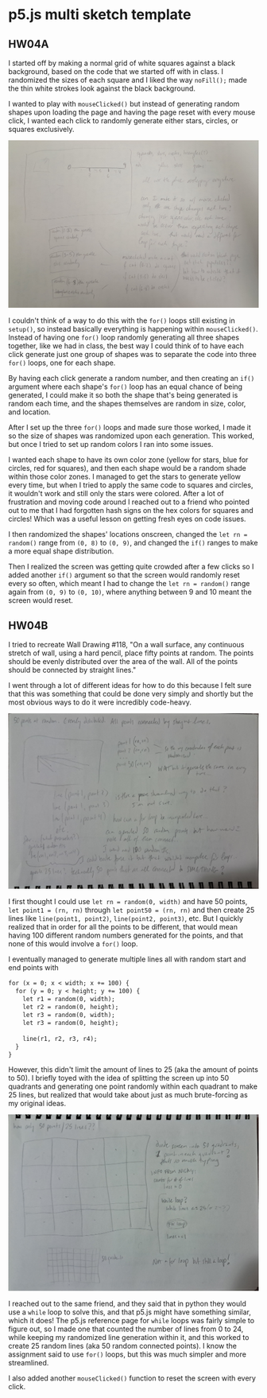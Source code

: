 # p5.js multi sketch template

## HW04A

I started off by making a normal grid of white squares against a black background, based on the code that we started off with in class. I randomized the sizes of each square and I liked the way `noFill();` made the thin white strokes look against the black background.

I wanted to play with `mouseClicked()` but instead of generating random shapes upon loading the page and having the page reset with every mouse click, I wanted each click to randomly generate either stars, circles, or squares exclusively. 

![fun grid sketch](./20241003_122405.jpg)

I couldn't think of a way to do this with the `for()` loops still existing in `setup()`, so instead basically everything is happening within `mouseClicked()`. Instead of having one `for()` loop randomly generating all three shapes together, like we had in class, the best way I could think of to have each click generate just one group of shapes was to separate the code into three `for()` loops, one for each shape.

By having each click generate a random number, and then creating an `if()` argument where each shape's `for()` loop has an equal chance of being generated, I could make it so both the shape that's being generated is random each time, and the shapes themselves are random in size, color, and location. 

After I set up the three `for()` loops and made sure those worked, I made it so the size of shapes was randomized upon each generation. This worked, but once I tried to set up random colors I ran into some issues. 

I wanted each shape to have its own color zone (yellow for stars, blue for circles, red for squares), and then each shape would be a random shade within those color zones. I managed to get the stars to generate yellow every time, but when I tried to apply the same code to squares and circles, it wouldn't work and still only the stars were colored. After a lot of frustration and moving code around I reached out to a friend who pointed out to me that I had forgotten hash signs on the hex colors for squares and circles! Which was a useful lesson on getting fresh eyes on code issues. 

I then randomized the shapes' locations onscreen, changed the `let rn = random()` range from `(0, 8)` to `(0, 9)`, and changed the `if()` ranges to make a more equal shape distribution.

Then I realized the screen was getting quite crowded after a few clicks so I added another `if()` argument so that the screen would randomly reset every so often, which meant I had to change the `let rn = random()` range again from `(0, 9)` to `(0, 10)`, where anything between 9 and 10 meant the screen would reset.
 
## HW04B

I tried to recreate Wall Drawing #118, "On a wall surface, any continuous stretch of wall, using a hard pencil, place fifty points at random. The points should be evenly distributed over the area of the wall. All of the points should be connected by straight lines."

I went through a lot of different ideas for how to do this because I felt sure that this was something that could be done very simply and shortly but the most obvious ways to do it were incredibly code-heavy.

![first sketches](./20241003_234054.jpg)

I first thought I could use `let rn = random(0, width)` and have 50 points, `let point1 = (rn, rn)` through `let point50 = (rn, rn)` and then create 25 lines like `line(point1, point2)`, `line(point2, point3)`, etc. But I quickly realized that in order for all the points to be different, that would mean having 100 different random numbers generated for the points, and that none of this would involve a `for()` loop. 

I eventually managed to generate multiple lines all with random start and end points with

```
for (x = 0; x < width; x += 100) {
  for (y = 0; y < height; y += 100) {
    let r1 = random(0, width);
    let r2 = random(0, height);
    let r3 = random(0, width);
    let r3 = random(0, height);

    line(r1, r2, r3, r4);
  }
}
```
However, this didn't limit the amount of lines to 25 (aka the amount of points to 50). I briefly toyed with the idea of splitting the screen up into 50 quadrants and generating one point randomly within each quadrant to make 25 lines, but realized that would take about just as much brute-forcing as my original ideas. 

![50 quadrant sketch](./20241003_234108.jpg)

I reached out to the same friend, and they said that in python they would use a `while` loop to solve this, and that p5.js might have something similar, which it does! The p5.js reference page for `while` loops was fairly simple to figure out, so I made one that counted the number of lines from 0 to 24, while keeping my randomized line generation within it, and this worked to create 25 random lines (aka 50 random connected points). I know the assignment said to use `for()` loops, but this was much simpler and more streamlined.

I also added another `mouseClicked()` function to reset the screen with every click.
